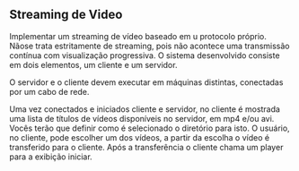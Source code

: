 ## Streaming de Video 

Implementar um streaming de vídeo baseado em u protocolo próprio.  Nãose trata estritamente de streaming, pois não acontece uma transmissão contínua com visualização progressiva.
O sistema desenvolvido consiste em dois elementos, um cliente e um servidor. 

O servidor e o cliente devem executar em máquinas distintas, conectadas por um cabo de rede. 

Uma vez conectados e iniciados cliente e servidor, no cliente é mostrada uma lista de títulos de vídeos disponíveis no servidor, em mp4 e/ou avi. Vocês terão que definir como é selecionado o
diretório para isto. O usuário, no cliente, pode escolher um dos vídeos, a partir da escolha o vídeo é transferido para o cliente. Após a transferência o cliente chama um player para a exibição iniciar.
